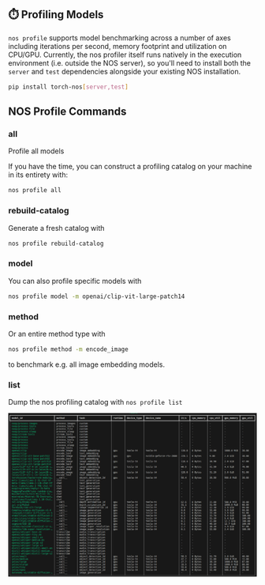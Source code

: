 ## ⏱️ Profiling Models

`nos profile` supports model benchmarking across a number of axes including iterations per second,
memory footprint and utilization on CPU/GPU.
Currently, the nos profiler itself runs natively in the execution environment (i.e. outside
the NOS server), so you'll need to install both the `server` and `test` dependencies alongside
your existing NOS installation.

```bash
pip install torch-nos[server,test]
```

## NOS Profile Commands

### all
Profile all models

If you have the time, you can construct a profiling catalog on your machine in its entirety with:
```bash
nos profile all
```
### rebuild-catalog
Generate a fresh catalog with 
```bash
nos profile rebuild-catalog
```
### model
You can also profile specific models with 
```bash
nos profile model -m openai/clip-vit-large-patch14
```
### method
Or an entire method type with
```bash
nos profile method -m encode_image
```
to benchmark e.g. all image embedding models.

### list
Dump the nos profiling catalog with `nos profile list`

![NOS Profile List](../assets/nos_catalog_t4_complete.png)